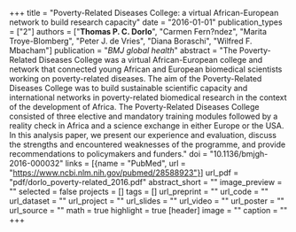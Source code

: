+++
title = "Poverty-Related Diseases College: a virtual African-European network to build research capacity"
date = "2016-01-01"
publication_types = ["2"]
authors = ["**Thomas P. C. Dorlo**", "Carmen Fern?ndez", "Marita Troye-Blomberg", "Peter J. de Vries", "Diana Boraschi", "Wilfred F. Mbacham"]
publication = "_BMJ global health_"
abstract = "The Poverty-Related Diseases College was a virtual African-European college and network that connected young African and European biomedical scientists working on poverty-related diseases. The aim of the Poverty-Related Diseases College was to build sustainable scientific capacity and international networks in poverty-related biomedical research in the context of the development of Africa. The Poverty-Related Diseases College consisted of three elective and mandatory training modules followed by a reality check in Africa and a science exchange in either Europe or the USA. In this analysis paper, we present our experience and evaluation, discuss the strengths and encountered weaknesses of the programme, and provide recommendations to policymakers and funders."
doi = "10.1136/bmjgh-2016-000032"
links = [{name = "PubMed", url = "https://www.ncbi.nlm.nih.gov/pubmed/28588923"}]
url_pdf = "pdf/dorlo_poverty-related_2016.pdf"
abstract_short = ""
image_preview = ""
selected = false
projects = []
tags = []
url_preprint = ""
url_code = ""
url_dataset = ""
url_project = ""
url_slides = ""
url_video = ""
url_poster = ""
url_source = ""
math = true
highlight = true
[header]
image = ""
caption = ""
+++
